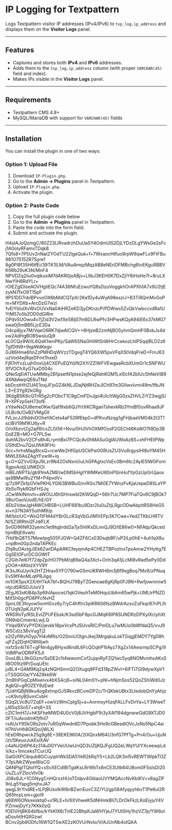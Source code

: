 # IP Logging for Textpattern

Logs Textpattern visitor IP addresses (IPv4/IPv6) to `txp_log.ip_address` and displays them on the **Visitor Logs** panel.

---

## Features
- Captures and stores both **IPv4** and **IPv6** addresses.
- Adds them to the `txp_log.ip_address` column (with proper `VARCHAR(45)` field and index).
- Makes IPs visible in the **Visitor Logs** panel.

---

## Requirements
- Textpattern CMS 4.8+  
- MySQL/MariaDB with support for `VARCHAR(45)` fields  

---

## Installation

You can install the plugin in one of two ways:

### Option 1: Upload File
1. Download `IP-Plugin.php`.
2. Go to the **Admin → Plugins** panel in Textpattern.
3. Upload `IP-Plugin.php`.
4. Activate the plugin.

### Option 2: Paste Code
1. Copy the full plugin code below
2. Go to the **Admin → Plugins** panel in Textpattern.
3. Paste the code into the form field.
4. Submit and activate the plugin.

H4sIAJoQzmgC/80Z23LiRvadrzhDuUaSY4OdmUlS2DjLYDzDLgYWsGe2sFcj1A0oIyRFamxTDqk8
7Qfs8+7P5Uv2nNatZYOdTU22lgeQuk+f+7WxaocHtfuo9rpW9qwFLx9FtFBu981O75152R7Syre1
8g0PI8f35H6tfEi/39TK1lLM/VAu4mqzMqzAB8eNEriDFMBchg6tvEKguRBBVKtWb29vK3N/MnF4
NPVDZq2iiu0vqikuxiM7dAKR0jxABjv+LIIbJ3KEH0K7DxZjIY8iHoHe7t+8ruLXNwYIH8RdYLr+
rOIEZgIDlseAOVHgIiEQc74A36NfuEzwuYQ8sDzuVoggkhOrAPXh1A7x9U2tjEzykN7fxO9T15pF
9P51DD7nbiBPvvoOX6bMdCQTpXr2Ke1Dy4uWyA98esziJ+B3TiRQmMvGoPm+MYDXb+ArcDzG7wzi
1vEiYblulXvWxOUVxNa0AiHRZeKD3jyDKnzcP/PDWws5ZvQkVwbccvdRa1UYtM57o5bZOD0dGIRm
OPdvSUOwu4v7jZid3V2wfXe58Ij07m6DLRwPfv3HPwsKQyA94iE6x37kMG7swa0j5mBB5LjcE3Da
O4cp8jyx7M/VqeO6RK7djwAlCQV++6HjzeB2zmNjBO5yhmQmHF0BxbJs4dxw2AdHgBOB5wsIuQj9
eL0CQx9W/lL6QsK1wnPKp/SaW6SNaGHiWt5nWHrCcekozLhIPSqqlBLD2z6TgfDtN9+9qpWdKegv
GJ86Hme6hnZzPMHDqWVzzTDgvgT4YQ6XW5pxVFqXStVdqP/eD+FrnJ63uzVod4ejRqeDFmt1hxeD
FjR7nYvzLujh0osUj4CXEPuEQYd/N2XYrZZIWFVEwgaaRcbXUmGr1cSNFWUXfVOChXyG7sxD004c
QNeSqEiATUwMMby2B1psetN1ptxe2ejfeQjRdnKGM1Lxl0cfA2bIUcShNeViBR4XNbAwpQE6uTNd
kbDcstHHZUAE1oxjJFjsGZ4kNLJDajNjtRHZeJlCh97m3GIIwxIvmi49m/IfbJNL3+E3Yg92kGRg
3KdgBSK6cQTrR5g2cPObcT1C9gCmFDvJjpi4UIcItWgG0zsZHVLZiYZ3wgjS/R+XPFzp5eH73ofE
xYdwNsDU8eme0Kw/Qaf9lxb6QJYrtXKCRganTshevkRb3YmBf0uvRhaa9JFULBctk/OxB2VMgGlI
fVLzcJJ/9ddvDOheYACets4aF52RfEkp0+dPKvuNzqg1gFHjbaeVM04k2t3T1sciBV19M1KU6y+R
O/oXbzvtZg2ajf6IcsZLGI56+Nvu/0HJIVhOXMfOssP2GECt46KsWOTt9Dp3BDoEZB+MO+G7PLSw
duhfA2bvV2CFs8h4LrymtBxi7PCQcAv0hMASuOglAUWoAz8S+xhFHEtPWpUSlfdDnu7QsUWA9FHc
0cc+hrhsMag8IcsQ+rcwWe2HfGpUSCkPw0GRUsZU3Vu6rgysIHl8uYM45HMWLE6AsZAgYFxwW+iq
g+O+QZVvGXpJ9Lzr9N42OsNxnl/iuLhGPAgtxcVsEc0Bm6tc2AylE5lWGFornXgpxAotjLUNKDOI
mBEJWPTb/gb91mAZMEtwDM5bHglYWMKeU80nPSInHufYpGzUpGrUjaosqs9BMwl9u2YM+P4pvdV+
q/7z9PZkfpOVIePKHLYGl63BWBu0/nrRGo7Mi0E7YWnzFvKjaUepeD8SLeYPXbSoTtykRGbFHSJq
JCwWklNmvIv+aWOUJ6hSHnswbI2KWQqD+56Ir7Uc7MP7FiaTQv6C9jBOk73Bo/OaoVJodE/hE/GY
4Eb2VdwJgHAWCHBSB+LUHF681bu9Dzr2lu0uZtjLRgcODwAbpItRS8HeG5xi+n37N3AY5uthM9/p
tM/bIziUC+WsQTtFM4dYBrGLcR3qVbGJlM1rEPp3K7Cwe+YedZTKbLHRTVN/SZ3RRtni2FJdiFLK
SvGD96NR32yemc1et9tqjtrdd2a7jx5hIIKxDLnnQJ9D/tE86w0+NFAtp/QkcedhjmlBtjE6vwtc
7Hd1bQ8T57MowIpg505FJGW+Q4ZF6Cx03DsqbBF/uP2iLp0hE+4uh1qX8u+npBm0Gp2ndaTAPKEc
ZfqRuOAxtgJIEk6ZwtDApARKCfeyqmAp4CHEZTBPozInxTpxAmw2YHyttg7EGg5ElOFurDCGOWtT
C2Gih7el67f72dpZp/HO7PbM/qB9aQ4a3Xct+Onh3qA1jLcMI8vRad5ePy0DdyOOA+AKbizXYV9Y
iK3sJKuUyr/k2HTZHrax5YFO790wG5mUKRWH6m3j6f9sgBoq7Mx9/zPNuqEv59fFAnMLqtPBJigq
mi1OK5psX2X/tHTkA7bf+BQHJ79ByTZGenoae6gKjRp0FJ9N+Rwfjownmiw5ntjcdSlRSDJUixV3
2EgJ63xKiB4p3p6lhIApoceU1qkOVeuhTeM0HquUbAm65wPjk+UMLtrPNZDMX5h0gcPD6PFcNvHZ
SpnL0E3foyow5onHGvz6y7/yC4hff/n3piKR6S6fszBWdrAzsvZoFkqrB7nPLIh0TUqN2pKJU/YV
WRDRoTy/RSLEvlZPUFEbsk/K3sd5bF9pcGJMqK6IP8SUNDRzDPXylXclyhXtGN9sbCmienkLwjLQ
YVqsl9XVyPYDXi/jevkk18pxVcxPtJSUvxRIC/PmDLu7wMUo0bWfdaQ5/vvJ9W5Cd/z38vVugTj2
s2IZyfWyhDyp7H4vMRs/O2SnnUOtgnJkej3MrgqkuLokTGqgjEMDY7YgD8hujFZq2DqHOWtIIjwh
nxfzSv4iT6T+gFNn4gyBHyxd6ndlL6FcQOqhP1liAyz7XgZx14AesrmpSCPg/9VdMPwODRiFK5Jl
GvoLBLL9kGGzm/SsDE2c1t4wwomCxf2ujqnRyFZQ1wc5yq8NOMvmhsAKsSil6O05tz9P/DuqUEtc
ju8L4+GAM9Kq2q4zNQHSmnQ2OXugq9FFd318pZWvI+6iFTi7Gl9dywXpV1cTSSQG0a/YV4Z8kk6W
2mBhPGqCpMixeIvx4bXS4cj6+oiNL04mSY+pNl+hNjmSos52QoZShiWd0JzAgbQI+gROZEY8zEwd
7jJdHQBjN8ku4og8xhnpOJ5RkvzBCvmDPZc/TrQKbkUBtx3LtedobDnYyAhjz+cK9vtyBSvmCvbH
5Qq2LVc8U7ZqEF+owVzWmCplgSj+a+AormsyHizqFALLFvDnYa+LY3WweTjJ65qSSn57+shj8+3S
cZlC1mH7J+hKSFheMWD4U0cV0j8JVHgbP1h3yXAf194dgnwwGdG9XTJD00FT/iuAvodmKfjfhil7
rxAUxY9SkORs2otv7uR0qWwdn6D7Ppobk3Hx9cGBesdIOVcJxNs5NpC4aiH7hVvHh8GKQo/jWLXi
hEeDRhpwck25g9g8E+38EKE960A/2IXQnxM64U3nfG7PfTg+Pn4/Ou+UjuN/zU5KeuoJukEsiXAV
c4aNJQi6PK4z314u0GYVeUUwlJnQD3UZljKQJFgUQ2eLWqYU/YXceewpLdV/kz+1imceksTCurUQ
GalGiXPCibqub8GCuyiplrWkSDA5YeR2kRqY5+Lb2LQK3nI5vREWTWlpkTOZY7pUMrZWywI8lsCG
QANPlgITQtolYQ+sSvXECdlBITgdKsLRrWbTx8nCE3Utb64U8om0FSsIsDI20UuZLuYZlocVIv0b
J08x8JL+1CGNygCnHQrxzHUoTDdpv4GtiiaoUVYMQAccNvKbiKV+v8agZlF9nLg5Yapg5mjhxJA7
qwgL9rYndRE+tLPjBUsxlkW8nBZwnEuvC3Z/YU/gp58AfyqyyhbvT1Pe6ul2RQ65hrpLsm+gjol9
q68W6ONxxesktq0+x1RLE+h/6XVhweKSdNHmkBli7LDrOkFkzLKoEiyjuY4VPZmwjDyYz7KKk0zQ
fOEIVHjBK84bfbo/kYkKlX6/TnIE22BhpKJaWHYjeJ7YUtSHy1hzVZ7p/YW6oIaDouhtIHQXGzwI
BCnv2pb9GDfu16W1QT5wXE2zKOVUrNvlo/V/AJUnNb4oIQAA
